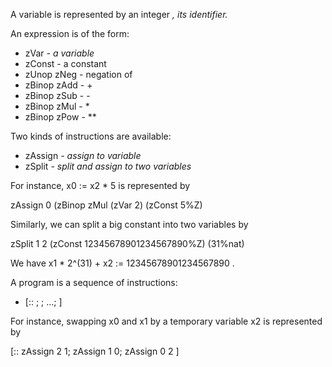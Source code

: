 A variable is represented by an integer <var id>, its identifier.

An expression <exp> is of the form:
* zVar <var id>            - a variable
* zConst <an integer>      - a constant
* zUnop zNeg <exp>         - negation of <exp>
* zBinop zAdd <exp> <exp>  - <exp> + <exp>
* zBinop zSub <exp> <exp>  - <exp> - <exp>
* zBinop zMul <exp> <exp>  - <exp> * <exp>
* zBinop zPow <exp> <nat> - <exp> ** <nat>

Two kinds of instructions <instr> are available:
* zAssign <var id> <exp>  - assign <exp> to variable <var id>
* zSplit <var id> <var id> <exp> <a natural number>
                          - split <exp> and assign to two variables

For instance, x0 := x2 * 5 is represented by

zAssign 0 (zBinop zMul (zVar 2) (zConst 5%Z)

Similarly, we can split a big constant into two variables by

zSplit 1 2 (zConst 12345678901234567890%Z) (31%nat)

We have x1 * 2^(31) + x2 := 12345678901234567890 .

A program is a sequence of instructions:
* [:: <instr>; <instr>; ...; <instr> ]

For instance, swapping x0 and x1 by a temporary variable x2 is represented by

[:: zAssign 2 1;
    zAssign 1 0;
    zAssign 0 2 ]
